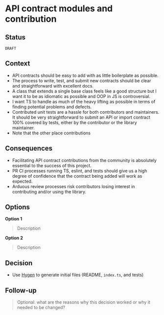 # API contract modules and contribution

## Status

`DRAFT`

## Context

- API contracts should be easy to add with as little boilerplate as possible. 
- The process to write, test, and submit new contracts should be clear and straightforward with excellent docs.
- A class that extends a single base class feels like a good structure but I want it to be as idiomatic as possible and OOP in JS is controversial.
- I want TS to handle as much of the heavy lifting as possible in terms of finding potential problems and defects.
- Contributed unit tests are a hassle for both contributors and maintainers. It should be very straightforward to submit an API or import contract 100% covered by tests, either by the contributor or the library maintainer.
- Note that the other place contributions 

## Consequences

- Facilitating API contract contributions from the community is absolutely essential to the success of this project.
- PR CI processes running TS, eslint, and tests should give us a high degree of confidence that the contract being added will work as expected.
- Arduous review processes risk contributors losing interest in contributing and/or using the library. 

## Options

**Option 1**

> Description

**Option 2**

> Description

## Decision

- Use [Hygen](https://www.hygen.io) to generate initial files (README, `index.ts`, and tests)

## Follow-up

> Optional: what are the reasons why this decision worked or why it needed to be changed?